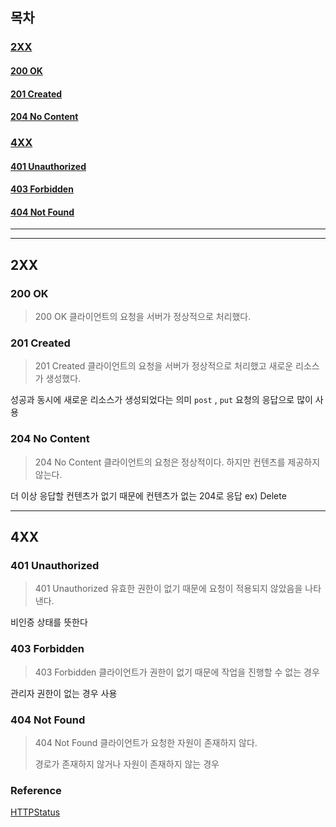 ## 목차
### [2XX](#2XX)
#### [200 OK](#200_OK)

#### [201 Created](#201-Created)

#### [204 No Content](#204_No_Content)

### [4XX](#4XX)
#### [401 Unauthorized](#401_Unauthorized)
#### [403 Forbidden](#403_Forbidden)
#### [404 Not Found](#404_Not_Found#)


---
---


## 2XX
### 200 OK
> 200 OK
> 클라이언트의 요청을 서버가 정상적으로 처리했다.

### 201 Created
> 201 Created
> 클라이언트의 요청을 서버가 정상적으로 처리했고 새로운 리소스가 생성했다.
 
성공과 동시에 새로운 리소스가 생성되었다는 의미
`post` , `put` 요청의 응답으로 많이 사용

### 204 No Content
> 204 No Content
> 클라이언트의 요청은 정상적이다. 하지만 컨텐츠를 제공하지 않는다.

더 이상 응답할 컨텐츠가 없기 때문에 컨텐츠가 없는 204로 응답
ex) Delete

---
## 4XX
### 401 Unauthorized
> 401 Unauthorized 
> 유효한 권한이 없기 때문에 요청이 적용되지 않았음을 나타낸다.

비인증 상태를 뜻한다

### 403 Forbidden
> 403 Forbidden
> 클라이언트가 권한이 없기 때문에 작업을 진행할 수 없는 경우

관리자 권한이 없는 경우 사용

### 404 Not Found
> 404 Not Found
> 클라이언트가 요청한 자원이 존재하지 않다.
> 
> 경로가 존재하지 않거나 자원이 존재하지 않는 경우


### Reference
[HTTPStatus](https://developer.mozilla.org/ko/docs/Web/HTTP/Status)
